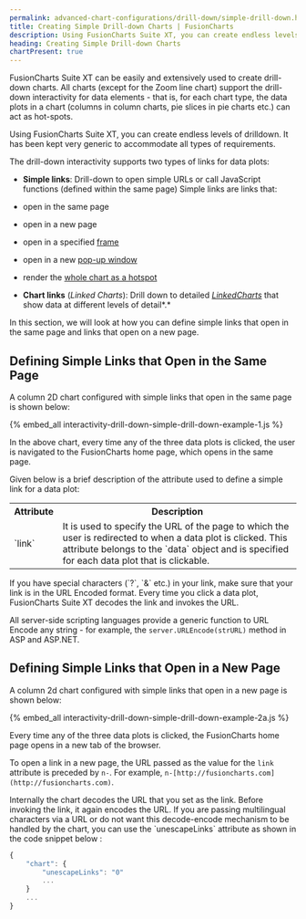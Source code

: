 ```yaml
---
permalink: advanced-chart-configurations/drill-down/simple-drill-down.html
title: Creating Simple Drill-down Charts | FusionCharts
description: Using FusionCharts Suite XT, you can create endless levels of drilldown. It has been kept very generic to accommodate all types of requirements.
heading: Creating Simple Drill-down Charts
chartPresent: true
---
```


FusionCharts Suite XT can be easily and extensively used to create drill-down charts. All charts (except for the Zoom line chart) support the drill-down interactivity for data elements - that is, for each chart type, the data plots in a chart (columns in column charts, pie slices in pie charts etc.) can act as hot-spots.

Using FusionCharts Suite XT, you can create endless levels of drilldown. It has been kept very generic to accommodate all types of requirements.

The drill-down interactivity supports two types of links for data plots:

* **Simple links**: Drill-down to open simple URLs or call JavaScript functions (defined within the same page)
Simple links are links that:

* open in the same page

* open in a new page

* open in a specified [frame](/advanced-charting/drill-down/opening-in-pop-up-or-frames)

* open in a new [pop-up window](/advanced-charting/drill-down/opening-in-pop-up-or-frames)

* render the [whole chart as a hotspot](/advanced-charting/drill-down/set-chart-as-hotspot)

* **Chart links** (*Linked Charts*): Drill down to detailed [*LinkedCharts*](/advanced-charting/drill-down/linkedcharts) that show data at different levels of detail*.*

In this section, we will look at how you can define simple links that open in the same page and links that open on a new page.

## Defining Simple Links that Open in the Same Page

A column 2D chart configured with simple links that open in the same page is shown below:

{% embed_all interactivity-drill-down-simple-drill-down-example-1.js %}

In the above chart, every time any of the three data plots is clicked, the user is navigated to the FusionCharts home page, which opens in the same page.

Given below is a brief description of the attribute used to define a simple link for a data plot:

<table>
  <tr>
    <th>Attribute</th>
    <th>Description</th>
  </tr>
  <tr>
    <td>`link`
</td>
    <td>It is used to specify the URL of the page to which the user is redirected to when a data plot is clicked. This attribute belongs to the `data` object and is specified for each data plot that is clickable.</td>
  </tr>
</table>






<p class="text-info"> If you have special characters (`?`, `&` etc.) in your link, make sure that your link is in the URL Encoded format. Every time you click a data plot, FusionCharts Suite XT decodes the link and invokes the URL.

All server-side scripting languages provide a generic function to URL Encode any string - for example, the `server.URLEncode(strURL)` method in ASP and ASP.NET.</p>

## Defining Simple Links that Open in a New Page

A column 2d chart configured with simple links that open in a new page is shown below:

{% embed_all interactivity-drill-down-simple-drill-down-example-2a.js %}

Every time any of the three data plots is clicked, the FusionCharts home page opens in a new tab of the browser.

To open a link in a new page, the URL passed as the value for the `link` attribute is preceded by `n-`. For example, `n-[http://fusioncharts.com](http://fusioncharts.com)`.





<p class="text-info">Internally the chart decodes the URL that you set as the link. Before invoking the link, it again encodes the URL. If you are passing multilingual characters via a URL or do not want this decode-encode mechanism to be handled by the chart, you can use the `unescapeLinks` attribute as shown in the code snippet below :

```javascript
{
    "chart": {
        "unescapeLinks": "0"
        ...
    }
    ...
}


```

</p>